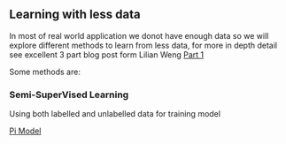 ## Learning with less data

In most of real world application we donot have enough data so we will explore different methods to learn from less data, for more in depth detail see excellent 3 part blog post form Lilian Weng [Part 1](https://lilianweng.github.io/posts/2021-12-05-semi-supervised/)

Some methods are:



### Semi-SuperVised Learning
Using both labelled and unlabelled data for training model

[Pi Model](https://arxiv.org/pdf/1610.02242)